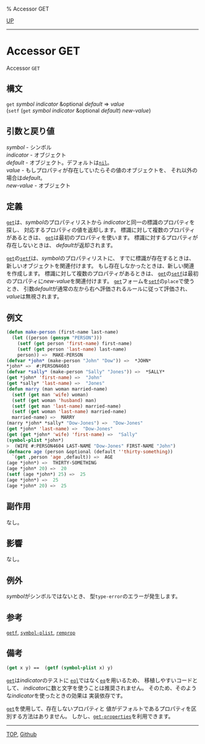% Accessor GET

[UP](10.2.html)  

---

# Accessor **GET**


Accessor `GET`


## 構文

`get` *symbol* *indicator* &optional *default* => *value*  
(`setf` (`get` *symbol* *indicator* &optional *default*) *new-value*)


## 引数と戻り値

*symbol* - シンボル  
*indicator* - オブジェクト  
*default* - オブジェクト。デフォルトは[`nil`](5.3.nil-variable.html)。  
*value* - もしプロパティが存在していたらその値のオブジェクトを、
それ以外の場合は*default*。  
*new-value* - オブジェクト


## 定義

[`get`](10.2.get.html)は、*symbol*のプロパティリストから
*indicator*と同一の標識のプロパティを探し、
対応するプロパティの値を返却します。
標識に対して複数のプロパティがあるときは、
[`get`](10.2.get.html)は最初のプロパティを使います。
標識に対するプロパティが存在しないときは、
*default*が返却されます。

[`get`](10.2.get.html)の[`setf`](5.3.setf.html)は、*symbol*のプロパティリストに、
すでに標識が存在するときは、
新しいオブジェクトを関連付けます。
もし存在しなかったときは、新しい関連を作成します。
標識に対して複数のプロパティがあるときは、
[`get`](10.2.get.html)の[`setf`](5.3.setf.html)は最初のプロパティに*new-value*を関連付けます。
[`get`](10.2.get.html)フォームを[`setf`](5.3.setf.html)の`place`で使うとき、
引数*default*が通常の左から右へ評価されるルールに従って評価され、
*value*は無視されます。


## 例文

```lisp
(defun make-person (first-name last-name)
  (let ((person (gensym "PERSON")))
    (setf (get person 'first-name) first-name)
    (setf (get person 'last-name) last-name)
    person)) =>  MAKE-PERSON
(defvar *john* (make-person "John" "Dow")) =>  *JOHN*
*john* =>  #:PERSON4603
(defvar *sally* (make-person "Sally" "Jones")) =>  *SALLY*
(get *john* 'first-name) =>  "John"
(get *sally* 'last-name) =>  "Jones"
(defun marry (man woman married-name)
  (setf (get man 'wife) woman)
  (setf (get woman 'husband) man)
  (setf (get man 'last-name) married-name)
  (setf (get woman 'last-name) married-name)
  married-name) =>  MARRY
(marry *john* *sally* "Dow-Jones") =>  "Dow-Jones"
(get *john* 'last-name) =>  "Dow-Jones"
(get (get *john* 'wife) 'first-name) =>  "Sally"
(symbol-plist *john*)
>  (WIFE #:PERSON4604 LAST-NAME "Dow-Jones" FIRST-NAME "John")
(defmacro age (person &optional (default ''thirty-something)) 
  `(get ,person 'age ,default)) =>  AGE
(age *john*) =>  THIRTY-SOMETHING
(age *john* 20) =>  20
(setf (age *john*) 25) =>  25
(age *john*) =>  25
(age *john* 20) =>  25
```


## 副作用

なし。


## 影響

なし。


## 例外

*symbol*がシンボルではないとき、
型`type-error`のエラーが発生します。


## 参考

[`getf`](14.2.getf.html),
[`symbol-plist`](10.2.symbol-plist.html),
[`remprop`](10.2.remprop.html)


## 備考

```lisp
(get x y) ==  (getf (symbol-plist x) y)
```

[`get`](10.2.get.html)は*indicator*のテストに
[`eql`](5.3.eql-function.html)ではなく[`eq`](5.3.eq.html)を用いるため、
移植しやすいコードとして、
*indicator*に数と文字を使うことは推奨されません。
そのため、そのような*indicator*を使ったときの効果は
実装依存です。

[`get`](10.2.get.html)を使用して、存在しないプロパティと
値がデフォルトであるプロパティを区別する方法はありません。
しかし、[`get-properties`](14.2.get-properties.html)を利用できます。


---
[TOP](index.html),  [Github](https://github.com/nptcl/npt-japanese)

